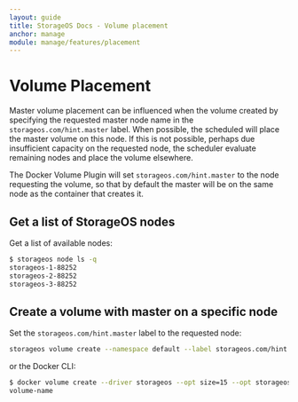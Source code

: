 ```yaml
---
layout: guide
title: StorageOS Docs - Volume placement
anchor: manage
module: manage/features/placement
---
```


# Volume Placement

Master volume placement can be influenced when the volume created by specifying the requested master node name in the
`storageos.com/hint.master` label.  When possible, the scheduled will place the master volume on this node.  If this is not
possible, perhaps due insufficient capacity on the requested node, the scheduler evaluate remaining nodes and place the
volume elsewhere.

The Docker Volume Plugin will set `storageos.com/hint.master` to the node requesting the volume, so that by default the
master will be on the same node as the container that creates it.

## Get a list of StorageOS nodes

Get a list of available nodes:

```bash
$ storageos node ls -q
storageos-1-88252
storageos-2-88252
storageos-3-88252
```

## Create a volume with master on a specific node

Set the `storageos.com/hint.master` label to the requested node:

```bash
storageos volume create --namespace default --label storageos.com/hint.master=storageos-3-88252 volume-name
```

or the Docker CLI:

```bash
$ docker volume create --driver storageos --opt size=15 --opt storageos.com/hint.master=storageos-3-88252 volume-name
volume-name
```
